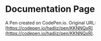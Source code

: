 # Documentation Page

A Pen created on CodePen.io. Original URL: [https://codepen.io/hadiiz/pen/KKNNQxR](https://codepen.io/hadiiz/pen/KKNNQxR).


